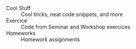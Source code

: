 <title>HTML Reference</title>

<d1>
  <dt>Cool Stuff</dt>
  <dd>Cool tricks, neat code snippets, and more</dd>

  <dt>Exercice</dt>
  <dd>Code from Seminar and Workshop exercices</dd>

  <dt>Homeworks</dt>
  <dd>Homework assignments</dd>
</d1
